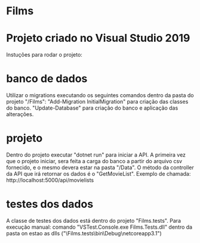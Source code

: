 # Films
# Projeto criado no Visual Studio 2019

Instuções para rodar o projeto:
# banco de dados
Utilizar o migrations executando os seguintes comandos dentro da pasta do projeto "/Films":
  "Add-Migration InitialMigration" para criação das classes do banco.
  "Update-Database" para criação do banco e aplicação das alterações.
# projeto
  Dentro do projeto executar "dotnet run" para iniciar a API. A primeira vez que o projeto iniciar, 
  sera feita a carga do banco a partir do arquivo csv fornecido, e o mesmo devera estar na pasta "/Data".
  O método da controller da API que irá retornar os dados é o "GetMovieList". Exemplo de chamada:
  http://localhost:5000/api/movielists
# testes dos dados
  A classe de testes dos dados está dentro do projeto "Films.tests".
  Para execução manual: comando "VSTest.Console.exe Films.Tests.dll" dentro da pasta on estao as dlls ("\Films.tests\bin\Debug\netcoreapp3.1")
  
